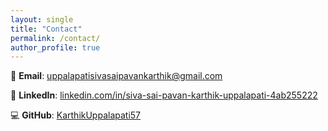 ```yaml
---
layout: single
title: "Contact"
permalink: /contact/
author_profile: true
---
```


📧 **Email**: [uppalapatisivasaipavankarthik@gmail.com](mailto:uppalapatisivasaipavankarthik@gmail.com)

💼 **LinkedIn**: [linkedin.com/in/siva-sai-pavan-karthik-uppalapati-4ab255222](https://linkedin.com/in/siva-sai-pavan-karthik-uppalapati-4ab255222)

💻 **GitHub**: [KarthikUppalapati57](https://github.com/KarthikUppalapati57)
